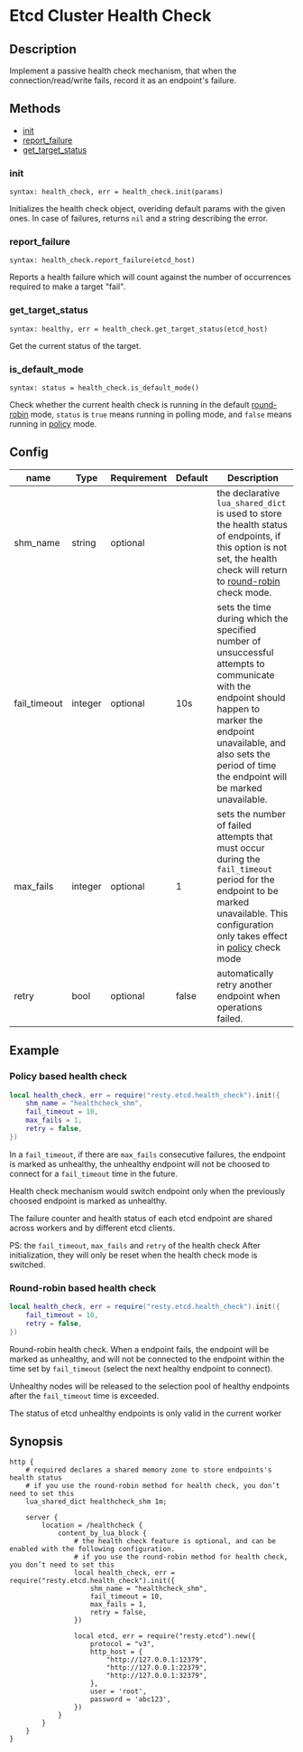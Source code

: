 # Etcd Cluster Health Check

## Description

Implement a passive health check mechanism, that when the connection/read/write fails, record it as an endpoint's failure.

## Methods

* [init](#init)
* [report_failure](#report_failure)
* [get_target_status](#get_target_status)

###  init

`syntax: health_check, err = health_check.init(params)`

Initializes the health check object, overiding default params with the given ones. In case of failures, returns `nil` and a string describing the error.

###  report_failure

`syntax: health_check.report_failure(etcd_host)`

Reports a health failure which will count against the number of occurrences required to make a target "fail".

###  get_target_status

`syntax: healthy, err = health_check.get_target_status(etcd_host)`

Get the current status of the target.

###  is_default_mode

`syntax: status = health_check.is_default_mode()`

Check whether the current health check is running in the default [round-robin]((#round-robin-based-health-check)) mode, `status` is `true` means running in polling mode, and `false` means running in [policy](#policy-based-health-check) mode.


## Config

| name         | Type    | Requirement | Default | Description                                                  |
| ------------ | ------- | ----------- | ------- | ------------------------------------------------------------ |
| shm_name     | string  | optional    |         | the declarative `lua_shared_dict` is used to store the health status of endpoints, if this option is not set, the health check will return to [round-robin](#round-robin-based-health-check) check mode. |
| fail_timeout | integer | optional    | 10s     | sets the time during which the specified number of unsuccessful attempts to communicate with the endpoint should happen to marker the endpoint unavailable, and also sets the period of time the endpoint will be marked unavailable. |
| max_fails    | integer | optional    | 1       | sets the number of failed attempts that must occur during the `fail_timeout` period for the endpoint to be marked unavailable. This configuration only takes effect in [policy](#policy-based-health-check) check mode |
| retry        | bool    | optional    | false   | automatically retry another endpoint when operations failed. |

## Example

### Policy based health check

```lua
local health_check, err = require("resty.etcd.health_check").init({
    shm_name = "healthcheck_shm",
    fail_timeout = 10,
    max_fails = 1,
    retry = false,
})
```

In a `fail_timeout`, if there are `max_fails` consecutive failures, the endpoint is marked as unhealthy,  the unhealthy endpoint will not be choosed to connect for a `fail_timeout` time in the future.

Health check mechanism would switch endpoint only when the previously choosed endpoint is marked as unhealthy.

The failure counter and health status of each etcd endpoint are shared across workers and by different etcd clients.

PS: the `fail_timeout`, `max_fails` and `retry` of the health check After initialization, they will only be reset when the health check mode is switched.

### Round-robin based health check

```lua
local health_check, err = require("resty.etcd.health_check").init({
    fail_timeout = 10,
    retry = false,
})
```

Round-robin health check. When a endpoint fails, the endpoint will be marked as unhealthy, and will not be connected to the endpoint within the time set by `fail_timeout` (select the next healthy endpoint to connect).

Unhealthy nodes will be released to the selection pool of healthy endpoints after the `fail_timeout` time is exceeded.

The status of etcd unhealthy endpoints is only valid in the current worker

##  Synopsis

```nginx
http {
    # required declares a shared memory zone to store endpoints's health status
    # if you use the round-robin method for health check, you don’t need to set this
    lua_shared_dict healthcheck_shm 1m;

    server {
        location = /healthcheck {
            content_by_lua_block {
                # the health check feature is optional, and can be enabled with the following configuration.
                # if you use the round-robin method for health check, you don’t need to set this
                local health_check, err = require("resty.etcd.health_check").init({
                    shm_name = "healthcheck_shm",
                    fail_timeout = 10,
                    max_fails = 1,
                    retry = false,
                })

                local etcd, err = require("resty.etcd").new({
                    protocol = "v3",
                    http_host = {
                        "http://127.0.0.1:12379",
                        "http://127.0.0.1:22379",
                        "http://127.0.0.1:32379",
                    },
                    user = 'root',
                    password = 'abc123',
                })
            }
        }
    }
}
```
